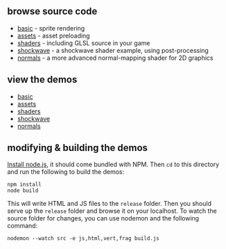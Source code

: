 ## browse source code

- [basic](src/basic) - sprite rendering
- [assets](src/assets) - asset preloading
- [shaders](src/shaders) - including GLSL source in your game
- [shockwave](src/shockwave) - a shockwave shader example, using post-processing
- [normals](src/normals) - a more advanced normal-mapping shader for 2D graphics

## view the demos

- [basic](http://mattdesl.github.io/kami-demos/release/basic.html)
- [assets](http://mattdesl.github.io/kami-demos/release/assets.html)
- [shaders](http://mattdesl.github.io/kami-demos/release/shaders-brfs.html)
- [shockwave](http://mattdesl.github.io/kami-demos/release/shockwave.html)
- [normals](http://mattdesl.github.io/kami-demos/release/normals.html)

## modifying & building the demos

[Install node.js](http://nodejs.org/), it should come bundled with NPM. Then `cd` to this directory and run the following to build the demos:

```
npm install
node build
```

This will write HTML and JS files to the `release` folder. Then you should serve up the `release` folder and browse it on your localhost. To watch the source folder for changes, you can use nodemon and the following command:

```
nodemon --watch src -e js,html,vert,frag build.js
```